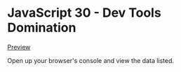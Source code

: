 # JavaScript 30 - Dev Tools Domination

[Preview](https://tphelps93.github.io/dev-tool-dom/)

Open up your browser's console and view the data listed.
